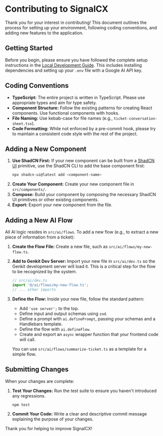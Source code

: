 # Contributing to SignalCX

Thank you for your interest in contributing! This document outlines the process for setting up your environment, following coding conventions, and adding new features to the application.

## Getting Started

Before you begin, please ensure you have followed the complete setup instructions in the [Local Development Guide](./LOCAL_DEVELOPMENT.md). This includes installing dependencies and setting up your `.env` file with a Google AI API key.

## Coding Conventions

*   **TypeScript:** The entire project is written in TypeScript. Please use appropriate types and aim for type safety.
*   **Component Structure:** Follow the existing patterns for creating React components. Use functional components with hooks.
*   **File Naming:** Use kebab-case for file names (e.g., `ticket-conversation-sheet.tsx`).
*   **Code Formatting:** While not enforced by a pre-commit hook, please try to maintain a consistent code style with the rest of the project.

## Adding a New Component

1.  **Use ShadCN First:** If your new component can be built from a [ShadCN UI](https://ui.shadcn.com/) primitive, use the ShadCN CLI to add the base component first:
    ```bash
    npx shadcn-ui@latest add <component-name>
    ```
2.  **Create Your Component:** Create your new component file in `src/components/`.
3.  **Compose:** Build your component by composing the necessary ShadCN UI primitives or other existing components.
4.  **Export:** Export your new component from the file.

## Adding a New AI Flow

All AI logic resides in `src/ai/flows`. To add a new flow (e.g., to extract a new piece of information from a ticket):

1.  **Create the Flow File:** Create a new file, such as `src/ai/flows/my-new-flow.ts`.
2.  **Add to Genkit Dev Server:** Import your new file in `src/ai/dev.ts` so the Genkit development server will load it. This is a critical step for the flow to be recognized by the system.
    ```typescript
    // src/ai/dev.ts
    import '@/ai/flows/my-new-flow.ts';
    // ... other imports
    ```
3.  **Define the Flow:** Inside your new file, follow the standard pattern:
    *   Add `'use server';` to the top.
    *   Define input and output schemas using `zod`.
    *   Define a prompt with `ai.definePrompt`, passing your schemas and a Handlebars template.
    *   Define the flow with `ai.defineFlow`.
    *   Create and export an `async` wrapper function that your frontend code will call.

    You can use `src/ai/flows/summarize-ticket.ts` as a template for a simple flow.

## Submitting Changes

When your changes are complete:

1.  **Test Your Changes:** Run the test suite to ensure you haven't introduced any regressions.
    ```bash
    npm test
    ```
2.  **Commit Your Code:** Write a clear and descriptive commit message explaining the purpose of your changes.

Thank you for helping to improve SignalCX!

